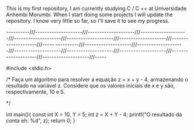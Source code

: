 This is my first repository, I am currently studying C / C ++ at Universidade Anhembi Morumbi.
When I start doing some projects I will update the repository.
I know very little so far, so I'll save it to see my progress.


----------///--------------------///--------------------///--------------------///--------------------///--------------------///--------------------///--------------------///-----
----------///--------------------///--------------------///--------------------///--------------------///--------------------///--------------------///--------------------///-----

#include <stdio.h>

/* 
Faça um algoritmo para resolver a equação z = x + y - 4, armazenando o resultado na variável z. 
Considere que os valores iniciais de x e y são, respectivamente, 10 e 5.

*/

int main(){
    const int X = 10, Y = 5; 
    int z = X + Y - 4;
    printf("O resultado da conta eh: %d", z); 
    return 0;
}
